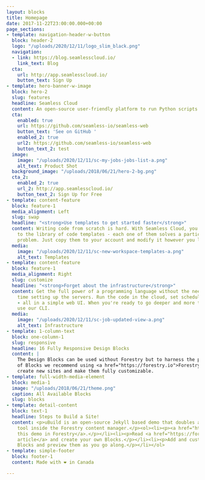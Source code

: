 ```yaml
---
layout: blocks
title: Homepage
date: 2017-11-22T23:00:00.000+00:00
page_sections:
- template: navigation-header-w-button
  block: header-2
  logo: "/uploads/2020/12/11/logo_slim_black.png"
  navigation:
  - link: https://blog.seamlesscloud.io/
    link_text: Blog
  cta:
    url: http://app.seamlesscloud.io/
    button_text: Sign Up
- template: hero-banner-w-image
  block: hero-2
  slug: features
  headline: Seamless Cloud
  content: An open-source user-friendly platform to run Python scripts on a schedule.
  cta:
    enabled: true
    url: https://github.com/seamless-io/seamless-web
    button_text: 'See on GitHub '
    enabled_2: true
    url2: https://github.com/seamless-io/seamless-web
    button_text_2: test
  image:
    image: "/uploads/2020/12/11/sc-my-jobs-jobs-list-a.png"
    alt_text: Product Shot
  background_image: "/uploads/2018/06/21/hero-2-bg.png"
  cta_2:
    enabled_2: true
    url_2: http://app.seamlesscloud.io/
    button_text_2: Sign Up for Free
- template: content-feature
  block: feature-1
  media_alignment: Left
  slug: swap
  headline: "<strong>Use templates to get started faster</strong>"
  content: Writing code from scratch is hard. With Seamless Cloud, you get access
    to the library of code templates - each one of them solves a particular automation
    problem. Just copy them to your account and modify it however you like.
  media:
    image: "/uploads/2020/12/11/sc-new-workspace-templates-a.png"
    alt_text: Templates
- template: content-feature
  block: feature-1
  media_alignment: Right
  slug: customize
  headline: "<strong>Forget about the infrastructure</strong>"
  content: Get the full power of a programming language without the need to spend
    time setting up the servers. Run the code in the cloud, set scheduled execution
    - all in a simple web UI. When you're ready to go deeper and more technical -
    use our CLI.
  media:
    image: "/uploads/2020/12/11/sc-job-updated-view-a.png"
    alt_text: Infrastructure
- template: 1-column-text
  block: one-column-1
  slug: responsive
  headline: 16 Fully Responsive Design Blocks
  content: |
    The Design Blocks can be used without Forestry but to harness the power
    of Blocks we recommend using <a href="https://forestry.io">Forestry</a>. Once the site is imported you can immediately
    create new sites and make them fully customizable.
- template: full-width-media-element
  block: media-1
  image: "/uploads/2018/06/21/theme.png"
  caption: All Available Blocks
  slug: blocks
- template: detail-content
  block: text-1
  headline: Steps to Build a Site!
  content: <p>uBuild is an open-source Jekyll based demo that doubles as a builder
    tool inside the Forestry content manager.</p><ol><li><p><a href="https://app.forestry.io/quick-start?repo=forestryio/ubuild-jekyll&provider=github&engine=jekyll">Import
    this demo in Forestry</a>.</p></li><li><p>Read <a href="https://forestry.io/blog/ubuild-a-new-theme-for-static-sites-using-blocks/">our
    article</a> and create your own Blocks.</p></li><li><p>Add and customize the available
    Blocks and preview them as you go along.</p></li></ol>
- template: simple-footer
  block: footer-1
  content: Made with ❤︎ in Canada

---
```

